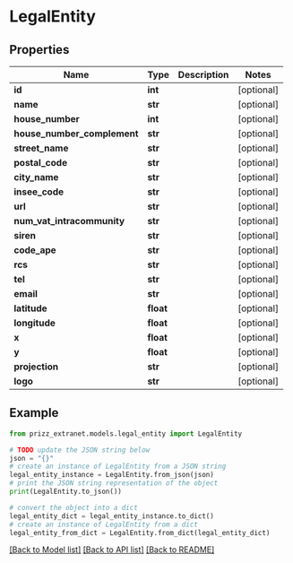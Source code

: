 # LegalEntity


## Properties

Name | Type | Description | Notes
------------ | ------------- | ------------- | -------------
**id** | **int** |  | [optional] 
**name** | **str** |  | [optional] 
**house_number** | **int** |  | [optional] 
**house_number_complement** | **str** |  | [optional] 
**street_name** | **str** |  | [optional] 
**postal_code** | **str** |  | [optional] 
**city_name** | **str** |  | [optional] 
**insee_code** | **str** |  | [optional] 
**url** | **str** |  | [optional] 
**num_vat_intracommunity** | **str** |  | [optional] 
**siren** | **str** |  | [optional] 
**code_ape** | **str** |  | [optional] 
**rcs** | **str** |  | [optional] 
**tel** | **str** |  | [optional] 
**email** | **str** |  | [optional] 
**latitude** | **float** |  | [optional] 
**longitude** | **float** |  | [optional] 
**x** | **float** |  | [optional] 
**y** | **float** |  | [optional] 
**projection** | **str** |  | [optional] 
**logo** | **str** |  | [optional] 

## Example

```python
from prizz_extranet.models.legal_entity import LegalEntity

# TODO update the JSON string below
json = "{}"
# create an instance of LegalEntity from a JSON string
legal_entity_instance = LegalEntity.from_json(json)
# print the JSON string representation of the object
print(LegalEntity.to_json())

# convert the object into a dict
legal_entity_dict = legal_entity_instance.to_dict()
# create an instance of LegalEntity from a dict
legal_entity_from_dict = LegalEntity.from_dict(legal_entity_dict)
```
[[Back to Model list]](../README.md#documentation-for-models) [[Back to API list]](../README.md#documentation-for-api-endpoints) [[Back to README]](../README.md)


